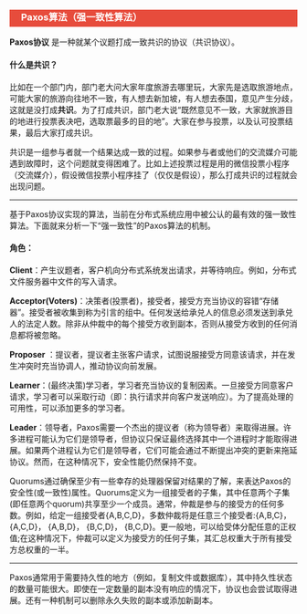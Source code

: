 <h3 style="padding-bottom:6px; padding-left:20px; color:#ffffff; background-color:#E74C3C;">Paxos算法（强一致性算法）</h3>

**Paxos协议** 是一种就某个议题打成一致共识的协议（共识协议）。



#### 什么是共识？

比如在一个部门内，部门老大问大家年度旅游去哪里玩，大家先是选取旅游地点，可能大家的旅游向往地不一致，有人想去新加坡，有人想去泰国，意见产生分歧，这就是没打成**共识**。为了打成共识，部门老大说“既然意见不一致，大家就旅游目的地进行投票表决吧，选取票最多的目的地”。大家在参与投票，以及认可投票结果，最后大家打成共识。

共识是一组参与者就一个结果达成一致的过程。如果参与者或他们的交流媒介可能遇到故障时，这个问题就变得困难了。比如上述投票过程是用的微信投票小程序（交流媒介），假设微信投票小程序挂了（仅仅是假设），那么打成共识的过程就会出现问题。

---

基于Paxos协议实现的算法，当前在分布式系统应用中被公认的最有效的强一致性算法。下面就来分析一下“强一致性”的Paxos算法的机制。



#### 角色：

**Client**：产生议题者，客户机向分布式系统发出请求，并等待响应。例如，分布式文件服务器中文件的写入请求。

**Acceptor(Voters)**：决策者(投票者)，接受者，接受方充当协议的容错“存储器”。接受者被收集到称为引言的组中。任何发送给承兑人的信息必须发送到承兑人的法定人数。除非从仲裁中的每个接受方收到副本，否则从接受方收到的任何消息都将被忽略。

**Proposer** ：提议者，提议者主张客户请求，试图说服接受方同意该请求，并在发生冲突时充当协调人，推动协议向前发展。

**Learner**：(最终决策)学习者，学习者充当协议的复制因素。一旦接受方同意客户请求，学习者可以采取行动（即：执行请求并向客户发送响应）。为了提高处理的可用性，可以添加更多的学习者。

**Leader**：领导者，Paxos需要一个杰出的提议者（称为领导者）来取得进展。许多进程可能认为它们是领导者，但协议只保证最终选择其中一个进程时才能取得进展。如果两个进程认为它们是领导者，它们可能会通过不断提出冲突的更新来拖延协议。然而，在这种情况下，安全性能仍然保持不变。



Quorums通过确保至少有一些幸存的处理器保留对结果的了解，来表达Paxos的安全性(或一致性)属性。Quorums定义为一组接受者的子集，其中任意两个子集(即任意两个quorum)共享至少一个成员。通常，仲裁是参与的接受方的任何多数。例如，给定一组接受者{A,B,C,D}，多数仲裁将是任意三个接受者:{A,B,C}， {A,C,D}， {A,B,D}， {B,C,D}， {B,C,D}。更一般地，可以给受体分配任意的正权值;在这种情况下，仲裁可以定义为接受方的任何子集，其汇总权重大于所有接受方总权重的一半。





---

Paxos通常用于需要持久性的地方（例如，复制文件或数据库），其中持久性状态的数量可能很大。即使在一定数量的副本没有响应的情况下，协议也会尝试取得进展。还有一种机制可以删除永久失败的副本或添加新副本。